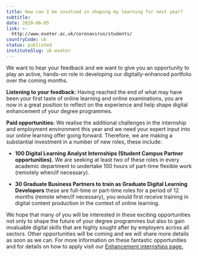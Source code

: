 ```yaml
---
title: How can I be involved in shaping my learning for next year?
subtitle: 
date: 2020-06-05
link: >-
  http://www.exeter.ac.uk/coronavirus/students/
countryCode: uk
status: published
instituteSlug: uk-exeter
---
```

We want to hear your feedback and we want to give you an opportunity to play an active, hands-on role in developing our digitally-enhanced portfolio over the coming months.

**Listening to your feedback:** Having reached the end of what may have been your first taste of online learning and online examinations, you are now in a great position to reflect on the experience and help shape digital enhancement of your degree programmes.

**Paid opportunities:** We realise the additional challenges in the internship and employment environment this year and we need your expert input into our online learning offer going forward. Therefore, we are making a substantial investment in a number of new roles, these include:

  * **100 Digital Learning Analyst Internships (Student Campus Partner opportunities).** We are seeking at least two of these roles in every academic department to undertake 100 hours of part-time flexible work (remotely when/if necessary).


  * **30 Graduate Business Partners to train as Graduate Digital Learning Developers** these are full-time or part-time roles for a period of 12 months (remote when/if necessary), you would first receive training in digital content production in the context of online learning.



We hope that many of you will be interested in these exciting opportunities not only to shape the future of your degree programmes but also to gain invaluable digital skills that are highly sought after by employers across all sectors. Other opportunities will be coming and we will share more details as soon as we can. For more information on these fantastic opportunities and for details on how to apply visit our [Enhancement internships page.](http://www.exeter.ac.uk/careers/internships/enhance/)
